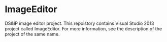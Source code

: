 # ImageEditor
DS&amp;IP image editor project.
This repoistory contains Visual Studio 2013 project called ImageEditor.
For more information, see the description of the project of the same name.
